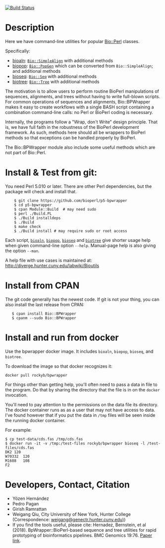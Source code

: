 [![Build Status](https://travis-ci.org/bioperl/p5-bpwrapper.png)](https://travis-ci.org/bioperl/p5-bpwrapper)

# Description

Here we have command-line utilities for popular
[Bio::Perl](https://metacpan.org/pod/Bio::Perl) classes.

Specifically:

* [bioaln](https://github.com/bioperl/p5-bpwrapper/wiki/bioaln): [`Bio::SimpleAlign`](https://metacpan.org/pod/Bio::SimpleAlign) with additional methods
* [biopop](https://github.com/bioperl/p5-bpwrapper/wiki/biopop): [`Bio::PopGen`](https://metacpan.org/pod/Bio::PopGen) which can be converted from `Bio::SimpleAlign`; and additional methods
* [bioseq](https://github.com/bioperl/p5-bpwrapper/wiki/bioseq):  [`Bio::Seq`](https://metacpan.org/pod/Bio::Seq) with additional methods
* [biotree](https://github.com/bioperl/p5-bpwrapper/wiki/biotree): [`Bio::Tree`](https://metacpan.org/pod/Bio::Seq) with additional methods

The motivation is to allow users to perform routine BioPerl manipulations of sequences, alignments, and trees without having to write full-blown scripts. For common operations of sequences and alignments,
Bio::BPWrapper makes it easy to create workflows with a single BASH
script containing a combination command-line calls: no Perl or BioPerl
coding is necessary.

Internally, the programs follow a "Wrap, don't Write" design
principle. That is, we have full faith in the robustness of the
BioPerl development framework. As such, methods here should all be
wrappers to BioPerl methods so that exceptions can be handled properly
by BioPerl.

The Bio::BPWrapper module also include some useful methods which are not part of
Bio::Perl.

# Install & Test from git:

You need Perl 5.010 or later. There are other Perl dependencies, but the
package will check and install that.

```console
    $ git clone https://github.com/bioperl/p5-bpwrapper
    $ cd p5-bpwrapper
    $ cpan Module::Build  # may need sudo
    $ perl ./Build.PL
    $ ./Build installdeps
    $ ./Build
    $ make check
    $ ./Build install # may require sudo or root access
```

Each script, [`bioaln`](https://github.com/bioperl/p5-bpwrapper/wiki/bioaln), [`biopop`](https://metacpan.org/pod/distribution/Bio-BPWrapper/bin/biopop), [`bioseq`](https://github.com/bioperl/p5-bpwrapper/wiki/bioseq) and [`biotree`](https://github.com/bioperl/p5-bpwrapper/wiki/biotree) give shorter usage help when given command-line option `--help`. Manual-page help is also giving the option `--man`.

A help file with use cases is maintained at: http://diverge.hunter.cuny.edu/labwiki/Bioutils

# Install from CPAN

The git code generally has the newest code. If git is not your thing, you can also install the last release from CPAN:

```
   $ cpan install Bio::BPWrapper
   $ cpanm --sudo Bio::BPWrapper

```

# Install and run from docker

Use the bpwrapper docker image. It includes `bioaln`, `biopop`, `bioseq`, and `biotree`.

To download the image so that docker recognizes it:

```console
docker pull rockyb/bpwrapper
```

For things other than getting help, you'll often need to pass a data in file to the program. Do that by sharing the
directory that the file is in on the `docker` invocation.

You'll need to pay attention to the permissions on the data file its
directory. The docker container runs as as a user that may not have
access to data. I've found however that if you put the data in `/tmp`
files will be seen inside the running docker container.

For example:

```console
$ cp test-data/cds.fas /tmp/cds.fas
$ docker run -it -v /tmp:/test-files rockyb/bpwrapper bioseq -l /test-files/cds.fas
DK2	120
W70332	120
M1608	108
F2
```

# Developers, Contact, Citation
* Yözen Hernández
* Pedro Pagan
* Girish Ramrattan
* Weigang Qiu, City University of New York, Hunter College (Correspondence: [weigang@genectr.hunter.cuny.edu)](mailto://weigang@genectr.hunter.cuny.edu))
* If you find the tools useful, please cite: Hernadez, Bernstein, et al (2018). BpWrapper::BioPerl-based sequence and tree utilities for rapid prototyping of bioinformatics pipelines. BMC Genomics 19:76. [Paper link](https://bmcbioinformatics.biomedcentral.com/articles/10.1186/s12859-018-2074-9).
